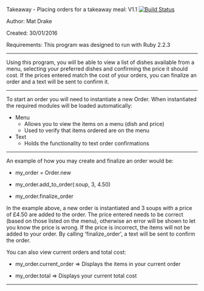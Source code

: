 Takeaway - Placing orders for a takeaway meal: V1.1 [![Build Status](https://travis-ci.org/MatDrake/takeaway-challenge.svg?branch=master)](https://travis-ci.org/MatDrake/takeaway-challenge)

Author: Mat Drake

Created: 30/01/2016

Requirements: This program was designed to run with Ruby 2.2.3

-------------------------

Using this program, you will be able to view a list of dishes available from a menu, selecting your preferred dishes and confirming the price it should cost. If the prices entered match the cost of your orders, you can finalize an order and  a text will be sent to confirm it.

-------------------------

To start an order you will need to instantiate a new Order. When instantiated the required modules will be loaded automatically:

  - Menu
    - Allows you to view the items on a menu (dish and price)
    - Used to verify that items ordered are on the menu
  - Text
    - Holds the functionality to text order confirmations

-------------------------

An example of how you may create and finalize an order would be:

  - my_order = Order.new

  - my_order.add_to_order(:soup, 3, 4.50)

  - my_order.finalize_order

In the example above, a new order is instantiated and 3 soups with a price of £4.50 are added to the order. The price entered needs to be correct (based on those listed on the menu), otherwise an error will be shown to let you know the price is wrong. If the price is incorrect, the items will not be added to your order. By calling 'finalize_order', a text will be sent to confirm the order.

You can also view current orders and total cost:

  - my_order.current_order => Displays the items in your current order

  - my_order.total => Displays your current total cost

-------------------------
